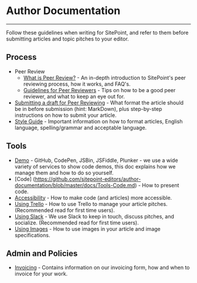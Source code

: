 # Author Documentation
---
Follow these guidelines when writing for SitePoint, and refer to them before submitting articles and topic pitches to your editor.

## Process
- Peer Review
    - [What is Peer Review?](https://github.com/sitepoint-editors/author-documentation/blob/master/docs/Process-Peer%20Review-What%20Is%20Peer%20Review.md) - An in-depth introduction to SitePoint's peer reviewing process, how it works, and FAQ's.
    - [Guidelines for Peer Reviewers](https://github.com/sitepoint-editors/author-documentation/blob/master/docs/Process-Peer%20Review-Guidelines%20for%20Peer%20Review.md) - Tips on how to be a good peer reviewer, and what to keep an eye out for.
- [Submitting a draft for Peer Reviewing](https://github.com/sitepoint-editors/author-documentation/blob/master/docs/Process-Submitting%20a%20draft%20for%20Peer%20Reviewing.md) - What format the article should be in before submission (hint: MarkDown), plus step-by-step instructions on how to submit your article.
- [Style Guide](https://github.com/sitepoint-editors/author-documentation/blob/master/docs/Process-Style%20Guide.md) - Important information on how to format articles, English language, spelling/grammar and acceptable language. 


## Tools
- [Demo](https://github.com/sitepoint-editors/author-documentation/blob/master/docs/Tools-Demo.md) - GitHub, CodePen, JSBin, JSFiddle, Plunker - we use a wide variety of services to show code demos, this doc explains how we manage them and how to do so yourself.
- [Code] (https://github.com/sitepoint-editors/author-documentation/blob/master/docs/Tools-Code.md) - How to present code.
- [Accessibility](https://github.com/sitepoint-editors/author-documentation/blob/master/docs/Tools-Accessibility.md) - How to make code (and articles) more accessible.
- [Using Trello](https://github.com/sitepoint-editors/author-documentation/blob/master/docs/Tools-Using%20Trello.md) - How to use Trello to manage your article pitches. (Recommended read for first time users).
- [Using Slack](https://github.com/sitepoint-editors/author-documentation/blob/master/docs/Tools-Using%20Slack.md) - We use Slack to keep in touch, discuss pitches, and socialize. (Recommended read for first time users).
- [Using Images](https://github.com/sitepoint-editors/author-documentation/blob/master/docs/Tools-Images.md) - How to use images in your article and image specifications. 


## Admin and Policies
- [Invoicing](https://github.com/sitepoint-editors/author-documentation/blob/master/docs/Admin%20Policies-Invoicing.md) - Contains information on our invoicing form, how and when to invoice for your work.
